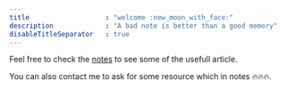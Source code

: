 ```yaml
---
title                   : "welcome :new_moon_with_face:"
description             : "A bad note is better than a good memory"
disableTitleSeparator   : true
---
```


Feel free to check the [notes](/notes) to see some of the usefull article.

You can also contact me to ask for some resource which in notes :fire::fire::fire:.
